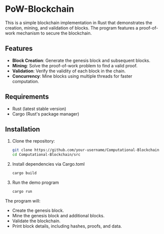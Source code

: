 # PoW-Blockchain

This is a simple blockchain implementation in Rust that demonstrates the creation, mining, and validation of blocks. The program features a proof-of-work mechanism to secure the blockchain.

## Features

- **Block Creation**: Generate the genesis block and subsequent blocks.
- **Mining**: Solve the proof-of-work problem to find a valid proof.
- **Validation**: Verify the validity of each block in the chain.
- **Concurrency**: Mine blocks using multiple threads for faster computation.

## Requirements

- Rust (latest stable version)
- Cargo (Rust's package manager)

## Installation

1. Clone the repository:
   ```bash
   git clone https://github.com/your-username/Computational-Blockchain.git
   cd Computational-Blockchain/src
2. Install dependencies via Cargo.toml
   ```bash
   cargo build
3. Run the demo program
   ```bash
   cargo run

The program will:
- Create the genesis block.
- Mine the genesis block and additional blocks.
- Validate the blockchain.
- Print block details, including hashes, proofs, and data.
